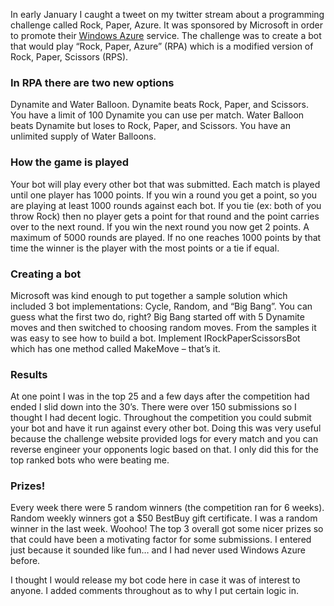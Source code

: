 
In early January I caught a tweet on my twitter stream about a programming challenge called Rock, Paper, Azure. It was sponsored by Microsoft in order to promote their [Windows Azure](http://www.windowsazure.com) service. The challenge was to create a bot that would play “Rock, Paper, Azure” (RPA) which is a modified version of Rock, Paper, Scissors (RPS).

### In RPA there are two new options

Dynamite and Water Balloon. Dynamite beats Rock, Paper, and Scissors. You have a limit of 100 Dynamite you can use per match. Water Balloon beats Dynamite but loses to Rock, Paper, and Scissors. You have an unlimited supply of Water Balloons.

### How the game is played

Your bot will play every other bot that was submitted. Each match is played until one player has 1000 points. If you win a round you get a point, so you are playing at least 1000 rounds against each bot. If you tie (ex: both of you throw Rock) then no player gets a point for that round and the point carries over to the next round. If you win the next round you now get 2 points. A maximum of 5000 rounds are played. If no one reaches 1000 points by that time the winner is the player with the most points or a tie if equal.

### Creating a bot

Microsoft was kind enough to put together a sample solution which included 3 bot implementations: Cycle, Random, and “Big Bang”. You can guess what the first two do, right? Big Bang started off with 5 Dynamite moves and then switched to choosing random moves. From the samples it was easy to see how to build a bot. Implement IRockPaperScissorsBot which has one method called MakeMove – that’s it.

### Results

At one point I was in the top 25 and a few days after the competition had ended I slid down into the 30’s. There were over 150 submissions so I thought I had decent logic. Throughout the competition you could submit your bot and have it run against every other bot. Doing this was very useful because the challenge website provided logs for every match and you can reverse engineer your opponents logic based on that. I only did this for the top ranked bots who were beating me.

### Prizes!

Every week there were 5 random winners (the competition ran for 6 weeks). Random weekly winners got a $50 BestBuy gift certificate. I was a random winner in the last week. Woohoo! The top 3 overall got some nicer prizes so that could have been a motivating factor for some submissions. I entered just because it sounded like fun… and I had never used Windows Azure before.

I thought I would release my bot code here in case it was of interest to anyone. I added comments throughout as to why I put certain logic in.

<script src="https://gist.github.com/rushfrisby/a481b1be08cdc036c61c.js"></script>


